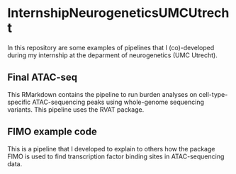 # InternshipNeurogeneticsUMCUtrecht

In this repository are some examples of pipelines that I (co)-developed during my internship at the deparment of neurogenetics (UMC Utrecht).

## Final ATAC-seq
This RMarkdown contains the pipeline to run burden analyses on cell-type-specific ATAC-sequencing peaks using whole-genome sequencing variants. 
This pipeline uses the RVAT package.

## FIMO example code
This is a pipeline that I developed to explain to others how the package FIMO is used to find transcription factor binding sites in ATAC-sequencing data. 

